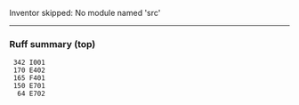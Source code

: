 Inventor skipped: No module named 'src'

---
### Ruff summary (top)
```
 342 I001
 170 E402
 165 F401
 150 E701
  64 E702
```
